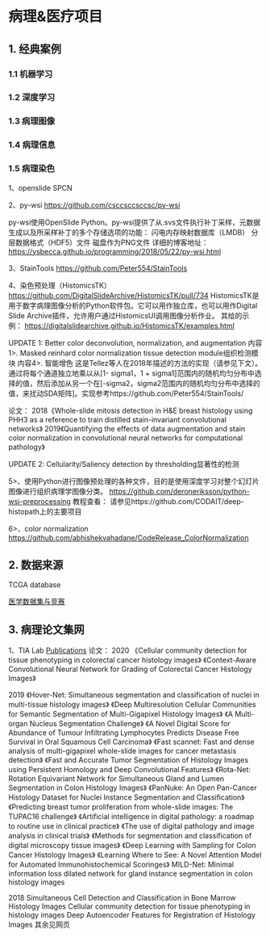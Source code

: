 # 病理&医疗项目

## 1. 经典案例

### 1.1 机器学习


### 1.2 深度学习


### 1.3 病理图像


### 1.4 病理信息

### 1.5 病理染色

1、openslide SPCN

2、py-wsi
https://github.com/csccsccsccsc/py-wsi

py-wsi使用OpenSlide Python。py-wsi提供了从.svs文件执行补丁采样，元数据生成以及所采样补丁的多个存储选项的功能：
闪电内存映射数据库（LMDB）
分层数据格式（HDF5）文件
磁盘作为PNG文件
详细的博客地址：https://ysbecca.github.io/programming/2018/05/22/py-wsi.html

3、StainTools
https://github.com/Peter554/StainTools

4、染色预处理（HistomicsTK）
https://github.com/DigitalSlideArchive/HistomicsTK/pull/734
HistomicsTK是用于数字病理图像分析的Python软件包。它可以用作独立库，也可以用作Digital Slide Archive插件，允许用户通过HistomicsUI调用图像分析作业。
其给的示例：
https://digitalslidearchive.github.io/HistomicsTK/examples.html

UPDATE 1: Better color deconvolution, normalization, and augmentation
内容1>. Masked reinhard color normalization
tissue detection module组织检测模块
内容4>. 智能增色
这是Tellez等人在2018年描述的方法的实现（请参见下文）。通过将每个通道独立地乘以从[1- sigma1，1 + sigma1]范围内的随机均匀分布中选择的值，然后添加从另一个在[-sigma2，sigma2范围内的随机均匀分布中选择的值，来扰动SDA矩阵]。实现参考https://github.com/Peter554/StainTools/

论文：
2018《Whole-slide mitosis detection in H&E breast histology using PHH3 as a reference to train distilled stain-invariant convolutional networks》
2019《Quantifying the effects of data augmentation and stain color normalization in convolutional neural networks for computational pathology》

UPDATE 2: Cellularity/Saliency detection by thresholding显著性的检测

5>、使用Python进行图像预处理的各种文件，目的是使用深度学习对整个幻灯片图像进行组织病理学图像分类。
https://github.com/deroneriksson/python-wsi-preprocessing
教程查看：
请参见https://github.com/CODAIT/deep-histopath上的主要项目

6>、color normalization
https://github.com/abhishekvahadane/CodeRelease_ColorNormalization



## 2. 数据来源

TCGA database

[医学数据集与竞赛](https://zhuanlan.zhihu.com/p/50615907)

## 3. 病理论文集网

1、TIA Lab
[Publications](https://warwick.ac.uk/fac/sci/dcs/research/tia/publications/)
论文：
2020 
《Cellular community detection for tissue phenotyping in colorectal cancer histology images》
《Context-Aware Convolutional Neural Network for Grading of Colorectal Cancer Histology Images》

2019
《Hover-Net: Simultaneous segmentation and classification of nuclei in multi-tissue histology images》
《Deep Multiresolution Cellular Communities for Semantic Segmentation of Multi-Gigapixel Histology Images》
《A Multi-organ Nucleus Segmentation Challenge》
《A Novel Digital Score for Abundance of Tumour Infiltrating Lymphocytes Predicts Disease Free Survival in Oral Squamous Cell Carcinoma》
《Fast scannet: Fast and dense analysis of multi-gigapixel whole-slide images for cancer metastasis detection》
《Fast and Accurate Tumor Segmentation of Histology Images using Persistent Homology and Deep Convolutional Features》
《Rota-Net: Rotation Equivariant Network for Simultaneous Gland and Lumen Segmentation in Colon Histology Images》
《PanNuke: An Open Pan-Cancer Histology Dataset for Nuclei Instance Segmentation and Classification》
《Predicting breast tumor proliferation from whole-slide images: The TUPAC16 challenge》
《Artificial intelligence in digital pathology: a roadmap to routine use in clinical practice》
《The use of digital pathology and image analysis in clinical trials》
《Methods for segmentation and classification of digital microscopy tissue images》
《Deep Learning with Sampling for Colon Cancer Histology Images》
《Learning Where to See: A Novel Attention Model for Automated Immunohistochemical Scoringes》
MILD-Net: Minimal information loss dilated network for gland instance segmentation in colon histology images

2018
Simultaneous Cell Detection and Classification in Bone Marrow Histology Images
Cellular community detection for tissue phenotyping in histology images
Deep Autoencoder Features for Registration of Histology Images
其余见网页




